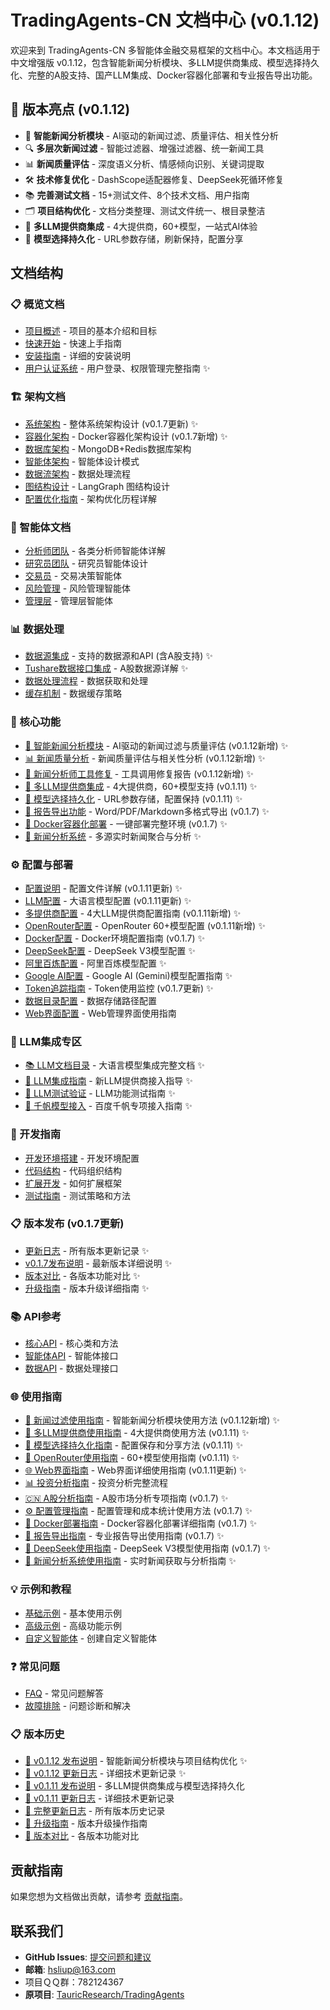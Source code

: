 # TradingAgents-CN 文档中心 (v0.1.12)

欢迎来到 TradingAgents-CN 多智能体金融交易框架的文档中心。本文档适用于中文增强版 v0.1.12，包含智能新闻分析模块、多LLM提供商集成、模型选择持久化、完整的A股支持、国产LLM集成、Docker容器化部署和专业报告导出功能。

## 🎯 版本亮点 (v0.1.12)

- 🧠 **智能新闻分析模块** - AI驱动的新闻过滤、质量评估、相关性分析
- 🔍 **多层次新闻过滤** - 智能过滤器、增强过滤器、统一新闻工具
- 📊 **新闻质量评估** - 深度语义分析、情感倾向识别、关键词提取
- 🛠️ **技术修复优化** - DashScope适配器修复、DeepSeek死循环修复
- 📚 **完善测试文档** - 15+测试文件、8个技术文档、用户指南
- 🗂️ **项目结构优化** - 文档分类整理、测试文件统一、根目录整洁
- 🤖 **多LLM提供商集成** - 4大提供商，60+模型，一站式AI体验
- 💾 **模型选择持久化** - URL参数存储，刷新保持，配置分享

## 文档结构

### 📋 概览文档
- [项目概述](./overview/project-overview.md) - 项目的基本介绍和目标
- [快速开始](./overview/quick-start.md) - 快速上手指南
- [安装指南](./overview/installation.md) - 详细的安装说明
- [用户认证系统](./guides/user-authentication-guide.md) - 用户登录、权限管理完整指南 ✨

### 🏗️ 架构文档
- [系统架构](./architecture/system-architecture.md) - 整体系统架构设计 (v0.1.7更新) ✨
- [容器化架构](./architecture/containerization-architecture.md) - Docker容器化架构设计 (v0.1.7新增) ✨
- [数据库架构](./architecture/database-architecture.md) - MongoDB+Redis数据库架构
- [智能体架构](./architecture/agent-architecture.md) - 智能体设计模式
- [数据流架构](./architecture/data-flow-architecture.md) - 数据处理流程
- [图结构设计](./architecture/graph-structure.md) - LangGraph 图结构设计
- [配置优化指南](./architecture/configuration-optimization.md) - 架构优化历程详解

### 🤖 智能体文档
- [分析师团队](./agents/analysts.md) - 各类分析师智能体详解
- [研究员团队](./agents/researchers.md) - 研究员智能体设计
- [交易员](./agents/trader.md) - 交易决策智能体
- [风险管理](./agents/risk-management.md) - 风险管理智能体
- [管理层](./agents/managers.md) - 管理层智能体

### 📊 数据处理
- [数据源集成](./data/data-sources.md) - 支持的数据源和API (含A股支持) ✨
- [Tushare数据接口集成](./data/china_stock-api-integration.md) - A股数据源详解 ✨
- [数据处理流程](./data/data-processing.md) - 数据获取和处理
- [缓存机制](./data/caching.md) - 数据缓存策略

### 🎯 核心功能
- [🧠 智能新闻分析模块](./features/NEWS_FILTERING_SOLUTION_DESIGN.md) - AI驱动的新闻过滤与质量评估 (v0.1.12新增) ✨
- [📊 新闻质量分析](./features/NEWS_QUALITY_ANALYSIS_REPORT.md) - 新闻质量评估与相关性分析 (v0.1.12新增) ✨
- [🔧 新闻分析师工具修复](./features/NEWS_ANALYST_TOOL_CALL_FIX_REPORT.md) - 工具调用修复报告 (v0.1.12新增) ✨
- [🤖 多LLM提供商集成](./features/multi-llm-integration.md) - 4大提供商，60+模型支持 (v0.1.11) ✨
- [💾 模型选择持久化](./features/model-persistence.md) - URL参数存储，配置保持 (v0.1.11) ✨
- [📄 报告导出功能](./features/report-export.md) - Word/PDF/Markdown多格式导出 (v0.1.7) ✨
- [🐳 Docker容器化部署](./features/docker-deployment.md) - 一键部署完整环境 (v0.1.7) ✨
- [📰 新闻分析系统](./features/news-analysis-system.md) - 多源实时新闻聚合与分析 ✨

### ⚙️ 配置与部署
- [配置说明](./configuration/config-guide.md) - 配置文件详解 (v0.1.11更新) ✨
- [LLM配置](./configuration/llm-config.md) - 大语言模型配置 (v0.1.11更新) ✨
- [多提供商配置](./configuration/multi-provider-config.md) - 4大LLM提供商配置指南 (v0.1.11新增) ✨
- [OpenRouter配置](./configuration/openrouter-config.md) - OpenRouter 60+模型配置 (v0.1.11新增) ✨
- [Docker配置](./configuration/docker-config.md) - Docker环境配置指南 (v0.1.7) ✨
- [DeepSeek配置](./configuration/deepseek-config.md) - DeepSeek V3模型配置 ✨
- [阿里百炼配置](./configuration/dashscope-config.md) - 阿里百炼模型配置 ✨
- [Google AI配置](./configuration/google-ai-setup.md) - Google AI (Gemini)模型配置指南 ✨
- [Token追踪指南](./configuration/token-tracking-guide.md) - Token使用监控 (v0.1.7更新) ✨
- [数据目录配置](./configuration/data-directory-configuration.md) - 数据存储路径配置
- [Web界面配置](../web/README.md) - Web管理界面使用指南

### 🤖 LLM集成专区
- [📚 LLM文档目录](./llm/README.md) - 大语言模型集成完整文档 ✨
- [🔧 LLM集成指南](./llm/LLM_INTEGRATION_GUIDE.md) - 新LLM提供商接入指导 ✨
- [🧪 LLM测试验证](./llm/LLM_TESTING_VALIDATION_GUIDE.md) - LLM功能测试指南 ✨
- [🎯 千帆模型接入](./llm/QIANFAN_INTEGRATION_GUIDE.md) - 百度千帆专项接入指南 ✨

### 🔧 开发指南
- [开发环境搭建](./development/dev-setup.md) - 开发环境配置
- [代码结构](./development/code-structure.md) - 代码组织结构
- [扩展开发](./development/extending.md) - 如何扩展框架
- [测试指南](./development/testing.md) - 测试策略和方法

### 📋 版本发布 (v0.1.7更新)
- [更新日志](./releases/CHANGELOG.md) - 所有版本更新记录 ✨
- [v0.1.7发布说明](./releases/v0.1.7-release-notes.md) - 最新版本详细说明 ✨
- [版本对比](./releases/version-comparison.md) - 各版本功能对比 ✨
- [升级指南](./releases/upgrade-guide.md) - 版本升级详细指南 ✨

### 📚 API参考
- [核心API](./api/core-api.md) - 核心类和方法
- [智能体API](./api/agents-api.md) - 智能体接口
- [数据API](./api/data-api.md) - 数据处理接口

### 🌐 使用指南
- [🧠 新闻过滤使用指南](./guides/NEWS_FILTERING_USER_GUIDE.md) - 智能新闻分析模块使用方法 (v0.1.12新增) ✨
- [🤖 多LLM提供商使用指南](./guides/multi-llm-usage-guide.md) - 4大提供商使用方法 (v0.1.11) ✨
- [💾 模型选择持久化指南](./guides/model-persistence-guide.md) - 配置保存和分享方法 (v0.1.11) ✨
- [🔗 OpenRouter使用指南](./guides/openrouter-usage-guide.md) - 60+模型使用指南 (v0.1.11) ✨
- [🌐 Web界面指南](./usage/web-interface-guide.md) - Web界面详细使用指南 (v0.1.11更新) ✨
- [📊 投资分析指南](./usage/investment_analysis_guide.md) - 投资分析完整流程
- [🇨🇳 A股分析指南](./guides/a-share-analysis-guide.md) - A股市场分析专项指南 (v0.1.7) ✨
- [⚙️ 配置管理指南](./guides/config-management-guide.md) - 配置管理和成本统计使用方法 (v0.1.7) ✨
- [🐳 Docker部署指南](./guides/docker-deployment-guide.md) - Docker容器化部署详细指南 (v0.1.7) ✨
- [📄 报告导出指南](./guides/report-export-guide.md) - 专业报告导出使用指南 (v0.1.7) ✨
- [🧠 DeepSeek使用指南](./guides/deepseek-usage-guide.md) - DeepSeek V3模型使用指南 (v0.1.7) ✨
- [📰 新闻分析系统使用指南](./guides/news-analysis-guide.md) - 实时新闻获取与分析指南 ✨

### 💡 示例和教程
- [基础示例](./examples/basic-examples.md) - 基本使用示例
- [高级示例](./examples/advanced-examples.md) - 高级功能示例
- [自定义智能体](./examples/custom-agents.md) - 创建自定义智能体

### ❓ 常见问题
- [FAQ](./faq/faq.md) - 常见问题解答
- [故障排除](./faq/troubleshooting.md) - 问题诊断和解决

### 📋 版本历史
- [📄 v0.1.12 发布说明](./releases/v0.1.12-release-notes.md) - 智能新闻分析模块与项目结构优化 ✨
- [📄 v0.1.12 更新日志](./releases/CHANGELOG_v0.1.12.md) - 详细技术更新记录 ✨
- [📄 v0.1.11 发布说明](./releases/v0.1.11-release-notes.md) - 多LLM提供商集成与模型选择持久化
- [📄 v0.1.11 更新日志](./releases/CHANGELOG_v0.1.11.md) - 详细技术更新记录
- [📄 完整更新日志](./releases/CHANGELOG.md) - 所有版本历史记录
- [📄 升级指南](./releases/upgrade-guide.md) - 版本升级操作指南
- [📄 版本对比](./releases/version-comparison.md) - 各版本功能对比

## 贡献指南

如果您想为文档做出贡献，请参考 [贡献指南](../CONTRIBUTING.md)。

## 联系我们

- **GitHub Issues**: [提交问题和建议](https://github.com/hsliuping/TradingAgents-CN/issues)
- **邮箱**: hsliup@163.com
- 项目ＱＱ群：782124367
- **原项目**: [TauricResearch/TradingAgents](https://github.com/TauricResearch/TradingAgents)
